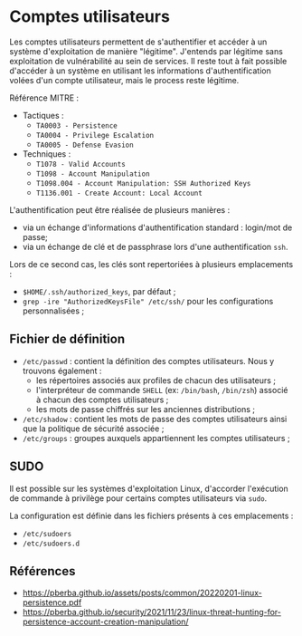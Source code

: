# Comptes utilisateurs

Les comptes utilisateurs permettent de s'authentifier et accéder à un système d'exploitation de manière "légitime". J'entends par légitime sans exploitation de vulnérabilité au sein de services. Il reste tout à fait possible d'accéder à un système en utilisant les informations d'authentification volées d'un compte utilisateur, mais le process reste légitime.

Référence MITRE : 
- Tactiques : 
  - ```TA0003 - Persistence```
  - ```TA0004 - Privilege Escalation```
  - ```TA0005 - Defense Evasion```
- Techniques : 
  - ```T1078 - Valid Accounts```
  - ```T1098 - Account Manipulation```
  - ```T1098.004 - Account Manipulation: SSH Authorized Keys```
  - ```T1136.001 - Create Account: Local Account```


L'authentification peut être réalisée de plusieurs manières : 
- via un échange d'informations d'authentification standard : login/mot de passe;
- via un échange de clé et de passphrase lors d'une authentification ```ssh```.

Lors de ce second cas, les clés sont repertoriées à plusieurs emplacements : 
- ```$HOME/.ssh/authorized_keys```, par défaut ;
- ```grep -ire "AuthorizedKeysFile" /etc/ssh/``` pour les configurations personnalisées ; 

## Fichier de définition 

- ```/etc/passwd``` : contient la définition des comptes utilisateurs. Nous y trouvons également : 
  - les répertoires associés aux profiles de chacun des utilisateurs ; 
  - l'interpréteur de commande ```SHELL``` (ex: ```/bin/bash```, ```/bin/zsh```) associé à chacun des comptes utilisateurs ; 
  - les mots de passe chiffrés sur les anciennes distributions ; 
- ```/etc/shadow``` : contient les mots de passe des comptes utilisateurs ainsi que la politique de sécurité associée ;
- ```/etc/groups``` : groupes auxquels appartiennent les comptes utilisateurs ; 


## SUDO

Il est possible sur les systèmes d'exploitation Linux, d'accorder l'exécution de commande à privilège pour certains comptes utilisateurs via ```sudo```.

La configuration est définie dans les fichiers présents à ces emplacements : 
- ```/etc/sudoers```
- ```/etc/sudoers.d```


## Références 

- https://pberba.github.io/assets/posts/common/20220201-linux-persistence.pdf
- https://pberba.github.io/security/2021/11/23/linux-threat-hunting-for-persistence-account-creation-manipulation/